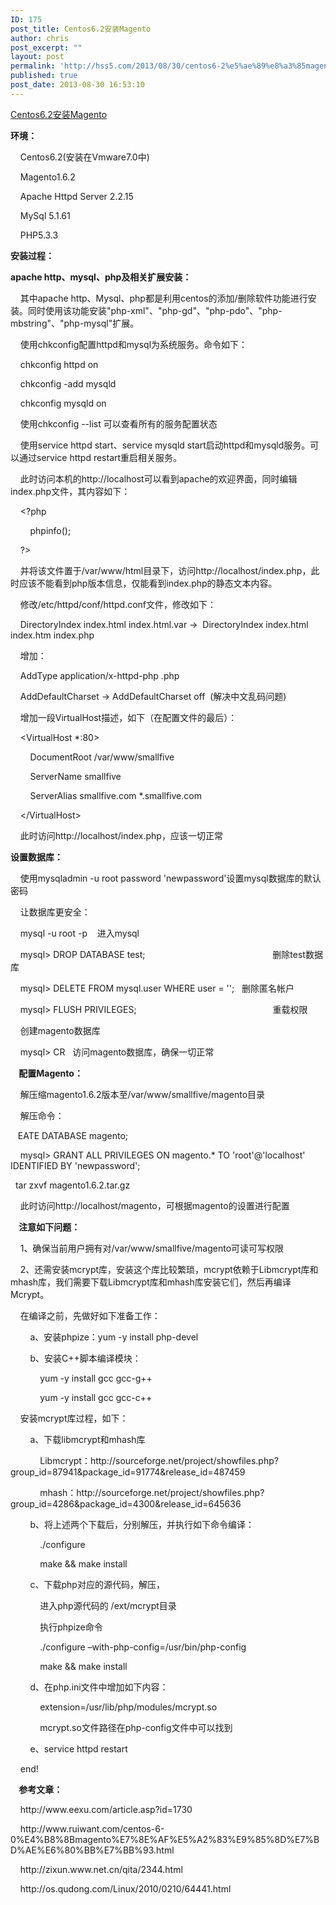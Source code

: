 ```yaml
---
ID: 175
post_title: Centos6.2安装Magento
author: chris
post_excerpt: ""
layout: post
permalink: 'http://hss5.com/2013/08/30/centos6-2%e5%ae%89%e8%a3%85magento/'
published: true
post_date: 2013-08-30 16:53:10
---
```

<p><a href="http://www.blogjava.net/robbie/archive/2012/04/04/373322.html">Centos6.2安装Magento</a> <p><strong>环境：</strong> <p>&nbsp;&nbsp;&nbsp; Centos6.2(安装在Vmware7.0中) <p>&nbsp;&nbsp;&nbsp; Magento1.6.2 <p>&nbsp;&nbsp;&nbsp; Apache Httpd Server 2.2.15 <p>&nbsp;&nbsp;&nbsp; MySql 5.1.61 <p>&nbsp;&nbsp;&nbsp; PHP5.3.3 <p><strong>安装过程：</strong> <p><strong>apache http、mysql、php及相关扩展安装：</strong> <p>&nbsp;&nbsp;&nbsp; 其中apache http、Mysql、php都是利用centos的添加/删除软件功能进行安装。同时使用该功能安装"php-xml"、"php-gd"、"php-pdo"、"php-mbstring"、"php-mysql"扩展。 <p>&nbsp;&nbsp;&nbsp; 使用chkconfig配置httpd和mysql为系统服务。命令如下： <p>&nbsp;&nbsp;&nbsp; chkconfig httpd on <p>&nbsp;&nbsp;&nbsp; chkconfig -add mysqld <p>&nbsp;&nbsp;&nbsp; chkconfig mysqld on <p>&nbsp;&nbsp;&nbsp; 使用chkconfig --list 可以查看所有的服务配置状态 <p>&nbsp;&nbsp;&nbsp; 使用service httpd start、service mysqld start启动httpd和mysqld服务。可以通过service httpd restart重启相关服务。 <p>&nbsp;&nbsp;&nbsp; 此时访问本机的http://localhost可以看到apache的欢迎界面，同时编辑index.php文件，其内容如下： <p>&nbsp;&nbsp;&nbsp; &lt;?php <p>&nbsp;&nbsp;&nbsp;&nbsp;&nbsp;&nbsp;&nbsp; phpinfo(); <p>&nbsp;&nbsp;&nbsp; ?&gt; <p>&nbsp;&nbsp;&nbsp; 并将该文件置于/var/www/html目录下，访问http://localhost/index.php，此时应该不能看到php版本信息，仅能看到index.php的静态文本内容。 <p>&nbsp;&nbsp;&nbsp; 修改/etc/httpd/conf/httpd.conf文件，修改如下： <p>&nbsp;&nbsp;&nbsp; DirectoryIndex index.html index.html.var -&gt;&nbsp; DirectoryIndex index.html index.htm index.php <p>&nbsp;&nbsp;&nbsp; 增加： <p>&nbsp;&nbsp;&nbsp; AddType application/x-httpd-php .php <p>&nbsp;&nbsp;&nbsp; AddDefaultCharset -&gt; AddDefaultCharset off&nbsp; (解决中文乱码问题) <p>&nbsp;&nbsp;&nbsp; 增加一段VirtualHost描述，如下（在配置文件的最后）： <p>&nbsp;&nbsp;&nbsp; &lt;VirtualHost *:80&gt; <p>&nbsp;&nbsp;&nbsp;&nbsp;&nbsp;&nbsp;&nbsp; DocumentRoot /var/www/smallfive <p>&nbsp;&nbsp;&nbsp;&nbsp;&nbsp;&nbsp;&nbsp; ServerName smallfive <p>&nbsp;&nbsp;&nbsp;&nbsp;&nbsp;&nbsp;&nbsp; ServerAlias smallfive.com *.smallfive.com <p>&nbsp;&nbsp;&nbsp; &lt;/VirtualHost&gt; <p>&nbsp;&nbsp;&nbsp; 此时访问http://localhost/index.php，应该一切正常 <p><strong>设置数据库：</strong> <p>&nbsp;&nbsp;&nbsp; 使用mysqladmin -u root password 'newpassword'设置mysql数据库的默认密码 <p>&nbsp;&nbsp;&nbsp; 让数据库更安全： <p>&nbsp;&nbsp;&nbsp; mysql -u root -p&nbsp;&nbsp;&nbsp; 进入mysql <p>&nbsp;&nbsp;&nbsp; mysql&gt; DROP DATABASE test; 　　　　　　　　　　　　　　 删除test数据库 <p>&nbsp;&nbsp;&nbsp; mysql&gt; DELETE FROM mysql.user WHERE user = '';&nbsp;&nbsp; 删除匿名帐户 <p>&nbsp;&nbsp;&nbsp; mysql&gt; FLUSH PRIVILEGES; 　　　　　　　　　　　　　　　 重载权限 <p>&nbsp;&nbsp;&nbsp; 创建magento数据库 <p>&nbsp;&nbsp;&nbsp; mysql&gt; CR&nbsp;&nbsp; 访问magento数据库，确保一切正常 <p><strong>&nbsp;&nbsp;&nbsp; 配置Magento：</strong> <p>&nbsp;&nbsp;&nbsp; 解压缩magento1.6.2版本至/var/www/smallfive/magento目录 <p>&nbsp;&nbsp;&nbsp; 解压命令： <p>&nbsp;&nbsp; EATE DATABASE magento; <p>&nbsp;&nbsp;&nbsp; mysql&gt; GRANT ALL PRIVILEGES ON magento.* TO 'root'@'localhost' IDENTIFIED BY 'newpassword';&nbsp; <p>&nbsp; tar zxvf magento1.6.2.tar.gz <p>&nbsp;&nbsp;&nbsp; 此时访问http://localhost/magento，可根据magento的设置进行配置 <p><strong>&nbsp;&nbsp;&nbsp; 注意如下问题：</strong> <p>&nbsp;&nbsp;&nbsp; 1、确保当前用户拥有对/var/www/smallfive/magento可读可写权限 <p>&nbsp;&nbsp;&nbsp; 2、还需安装mcrypt库，安装这个库比较繁琐，mcrypt依赖于Libmcrypt库和mhash库，我们需要下载Libmcrypt库和mhash库安装它们，然后再编译Mcrypt。 <p>&nbsp;&nbsp;&nbsp; 在编译之前，先做好如下准备工作： <p>&nbsp;&nbsp;&nbsp;&nbsp;&nbsp;&nbsp;&nbsp; a、安装phpize：yum -y install php-devel <p>&nbsp;&nbsp;&nbsp;&nbsp;&nbsp;&nbsp;&nbsp; b、安装C++脚本编译模块： <p>&nbsp;&nbsp;&nbsp;&nbsp;&nbsp;&nbsp;&nbsp;&nbsp;&nbsp;&nbsp;&nbsp; yum -y install gcc gcc-g++ <p>&nbsp;&nbsp;&nbsp;&nbsp;&nbsp;&nbsp;&nbsp;&nbsp;&nbsp;&nbsp;&nbsp; yum -y install gcc gcc-c++ <p>&nbsp;&nbsp;&nbsp; 安装mcrypt库过程，如下： <p>&nbsp;&nbsp;&nbsp;&nbsp;&nbsp;&nbsp;&nbsp; a、下载libmcrypt和mhash库 <p>&nbsp;&nbsp;&nbsp;&nbsp;&nbsp;&nbsp;&nbsp;&nbsp;&nbsp;&nbsp;&nbsp; Libmcrypt：http://sourceforge.net/project/showfiles.php?group_id=87941&amp;package_id=91774&amp;release_id=487459 <p>&nbsp;&nbsp;&nbsp;&nbsp;&nbsp;&nbsp;&nbsp;&nbsp;&nbsp;&nbsp;&nbsp; mhash：http://sourceforge.net/project/showfiles.php?group_id=4286&amp;package_id=4300&amp;release_id=645636 <p>&nbsp;&nbsp;&nbsp;&nbsp;&nbsp;&nbsp;&nbsp; b、将上述两个下载后，分别解压，并执行如下命令编译： <p>&nbsp;&nbsp;&nbsp;&nbsp;&nbsp;&nbsp;&nbsp;&nbsp;&nbsp;&nbsp;&nbsp; ./configure <p>&nbsp;&nbsp;&nbsp;&nbsp;&nbsp;&nbsp;&nbsp;&nbsp;&nbsp;&nbsp;&nbsp; make &amp;&amp; make install <p>&nbsp;&nbsp;&nbsp;&nbsp;&nbsp;&nbsp;&nbsp; c、下载php对应的源代码，解压， <p>&nbsp;&nbsp;&nbsp;&nbsp;&nbsp;&nbsp;&nbsp;&nbsp;&nbsp;&nbsp;&nbsp; 进入php源代码的 /ext/mcrypt目录 <p>&nbsp;&nbsp;&nbsp;&nbsp;&nbsp;&nbsp;&nbsp;&nbsp;&nbsp;&nbsp;&nbsp; 执行phpize命令 <p>&nbsp;&nbsp;&nbsp;&nbsp;&nbsp;&nbsp;&nbsp;&nbsp;&nbsp;&nbsp;&nbsp; ./configure –with-php-config=/usr/bin/php-config <p>&nbsp;&nbsp;&nbsp;&nbsp;&nbsp;&nbsp;&nbsp;&nbsp;&nbsp;&nbsp;&nbsp; make &amp;&amp; make install <p>&nbsp;&nbsp;&nbsp;&nbsp;&nbsp;&nbsp;&nbsp; d、在php.ini文件中增加如下内容： <p>&nbsp;&nbsp;&nbsp;&nbsp;&nbsp;&nbsp;&nbsp;&nbsp;&nbsp;&nbsp;&nbsp; extension=/usr/lib/php/modules/mcrypt.so <p>&nbsp;&nbsp;&nbsp;&nbsp;&nbsp;&nbsp;&nbsp;&nbsp;&nbsp;&nbsp;&nbsp; mcrypt.so文件路径在php-config文件中可以找到 <p>&nbsp;&nbsp;&nbsp;&nbsp;&nbsp;&nbsp;&nbsp; e、service httpd restart <p>&nbsp;&nbsp;&nbsp; end! <p><strong>&nbsp;&nbsp;&nbsp; 参考文章：</strong> <p>&nbsp;&nbsp;&nbsp; http://www.eexu.com/article.asp?id=1730 <p>&nbsp;&nbsp;&nbsp; http://www.ruiwant.com/centos-6-0%E4%B8%8Bmagento%E7%8E%AF%E5%A2%83%E9%85%8D%E7%BD%AE%E6%80%BB%E7%BB%93.html <p>&nbsp;&nbsp;&nbsp; http://zixun.www.net.cn/qita/2344.html <p>&nbsp;&nbsp;&nbsp; http://os.qudong.com/Linux/2010/0210/64441.html</p>